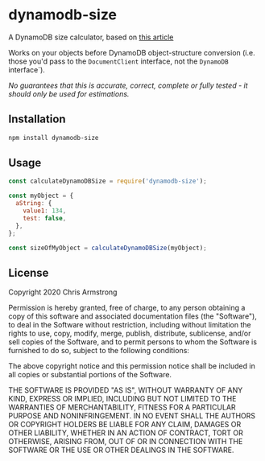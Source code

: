# dynamodb-size

A DynamoDB size calculator, based on [this article](https://medium.com/@zaccharles/calculating-a-dynamodb-items-size-and-consumed-capacity-d1728942eb7c)

Works on your objects before DynamoDB object-structure conversion (i.e. those you'd pass to the `DocumentClient` interface, not the `DynamoDB` interface`).

*No guarantees that this is accurate, correct, complete or fully tested - it should only be used for estimations.*

## Installation

```sh
npm install dynamodb-size
```

## Usage

```javascript
const calculateDynamoDBSize = require('dynamodb-size');

const myObject = {
  aString: {
    value1: 134,
    test: false,
  },
};

const sizeOfMyObject = calculateDynamoDBSize(myObject);
```

## License

Copyright 2020 Chris Armstrong

Permission is hereby granted, free of charge, to any person obtaining a copy of this software and associated documentation files (the "Software"), to deal in the Software without restriction, including without limitation the rights to use, copy, modify, merge, publish, distribute, sublicense, and/or sell copies of the Software, and to permit persons to whom the Software is furnished to do so, subject to the following conditions:

The above copyright notice and this permission notice shall be included in all copies or substantial portions of the Software.

THE SOFTWARE IS PROVIDED "AS IS", WITHOUT WARRANTY OF ANY KIND, EXPRESS OR IMPLIED, INCLUDING BUT NOT LIMITED TO THE WARRANTIES OF MERCHANTABILITY, FITNESS FOR A PARTICULAR PURPOSE AND NONINFRINGEMENT. IN NO EVENT SHALL THE AUTHORS OR COPYRIGHT HOLDERS BE LIABLE FOR ANY CLAIM, DAMAGES OR OTHER LIABILITY, WHETHER IN AN ACTION OF CONTRACT, TORT OR OTHERWISE, ARISING FROM, OUT OF OR IN CONNECTION WITH THE SOFTWARE OR THE USE OR OTHER DEALINGS IN THE SOFTWARE.
